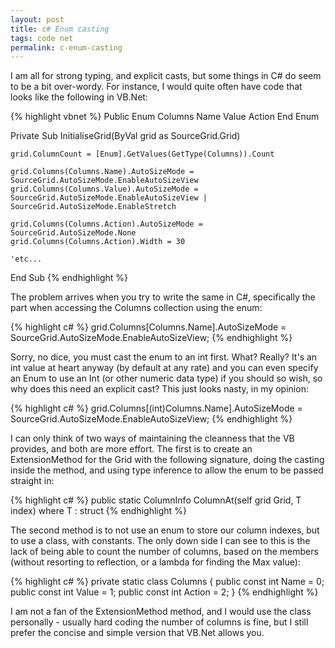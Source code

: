 ```yaml
---
layout: post
title: c# Enum casting
tags: code net
permalink: c-enum-casting
---
```


I am all for strong typing, and explicit casts, but some things in C# do seem to be a bit over-wordy.  For instance, I would quite often have code that looks like the following in VB.Net:

{% highlight vbnet %}
Public Enum Columns
	Name
	Value
	Action
End Enum

Private Sub InitialiseGrid(ByVal grid as SourceGrid.Grid)

	grid.ColumnCount = [Enum].GetValues(GetType(Columns)).Count

	grid.Columns(Columns.Name).AutoSizeMode = SourceGrid.AutoSizeMode.EnableAutoSizeView
	grid.Columns(Columns.Value).AutoSizeMode = SourceGrid.AutoSizeMode.EnableAutoSizeView | SourceGrid.AutoSizeMode.EnableStretch

	grid.Columns(Columns.Action).AutoSizeMode = SourceGrid.AutoSizeMode.None
	grid.Columns(Columns.Action).Width = 30

	'etc...

End Sub
{% endhighlight %}

The problem arrives when you try to write the same in C#, specifically the part when accessing the Columns collection using the enum:

{% highlight c# %}
grid.Columns[Columns.Name].AutoSizeMode = SourceGrid.AutoSizeMode.EnableAutoSizeView;
{% endhighlight %}

Sorry, no dice, you must cast the enum to an int first.  What? Really? It's an int value at heart anyway (by default at any rate) and you can even specify an Enum to use an Int (or other numeric data type) if you should so wish, so why does this need an explicit cast?  This just looks nasty, in my opinion:

{% highlight c# %}
grid.Columns[(int)Columns.Name].AutoSizeMode = SourceGrid.AutoSizeMode.EnableAutoSizeView;
{% endhighlight %}

I can only think of two ways of maintaining the cleanness that the VB provides, and both are more effort.  The first is to create an ExtensionMethod for the Grid with the following signature, doing the casting inside the method, and using type inference to allow the enum to be passed straight in:

{% highlight c# %}
public static ColumnInfo ColumnAt<T>(self grid Grid, T index) where T : struct
{% endhighlight %}

The second method is to not use an enum to store our column indexes, but to use a class, with constants.  The only down side I can see to this is the lack of being able to count the number of columns, based on the members (without resorting to reflection, or a lambda for finding the Max value):

{% highlight c# %}
private static class Columns
{
	public const int Name = 0;
	public const int Value = 1;
	public const int Action = 2;
}
{% endhighlight %}

I am not a fan of the ExtensionMethod method, and I would use the class personally - usually hard coding the number of columns is fine, but I still prefer the concise and simple version that VB.Net allows you.
